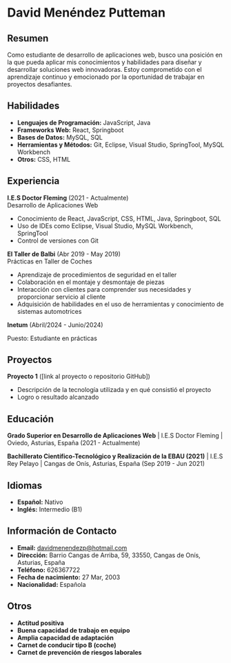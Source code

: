 # David Menéndez Putteman

## Resumen
Como estudiante de desarrollo de aplicaciones web, busco una posición en la que pueda aplicar mis conocimientos y habilidades para diseñar y desarrollar soluciones web innovadoras. Estoy comprometido con el aprendizaje continuo y emocionado por la oportunidad de trabajar en proyectos desafiantes.

## Habilidades
- **Lenguajes de Programación:** JavaScript, Java
- **Frameworks Web:** React, Springboot
- **Bases de Datos:** MySQL, SQL
- **Herramientas y Métodos:** Git, Eclipse, Visual Studio, SpringTool, MySQL Workbench
- **Otros:** CSS, HTML

## Experiencia
**I.E.S Doctor Fleming** (2021 - Actualmente)  
Desarrollo de Aplicaciones Web
- Conocimiento de React, JavaScript, CSS, HTML, Java, Springboot, SQL
- Uso de IDEs como Eclipse, Visual Studio, MySQL Workbench, SpringTool
- Control de versiones con Git

**El Taller de Balbi** (Abr 2019 - May 2019)  
Prácticas en Taller de Coches
- Aprendizaje de procedimientos de seguridad en el taller
- Colaboración en el montaje y desmontaje de piezas
- Interacción con clientes para comprender sus necesidades y proporcionar servicio al cliente
- Adquisición de habilidades en el uso de herramientas y conocimiento de sistemas automotrices

**Inetum** (Abril/2024 - Junio/2024)

Puesto: Estudiante en prácticas

## Proyectos
**Proyecto 1** ([link al proyecto o repositorio GitHub])
- Descripción de la tecnología utilizada y en qué consistió el proyecto
- Logro o resultado alcanzado

## Educación
**Grado Superior en Desarrollo de Aplicaciones Web** | I.E.S Doctor Fleming | Oviedo, Asturias, España (2021 - Actualmente)

**Bachillerato Científico-Tecnológico y Realización de la EBAU (2021)** | I.E.S Rey Pelayo | Cangas de Onís, Asturias, España (Sep 2019 - Jun 2021)

## Idiomas
- **Español:** Nativo
- **Inglés:** Intermedio (B1)

## Información de Contacto
- **Email:** davidmenendezp@hotmail.com
- **Dirección:** Barrio Cangas de Arriba, 59, 33550, Cangas de Onís, Asturias, España
- **Teléfono:** 626367722
- **Fecha de nacimiento:** 27 Mar, 2003
- **Nacionalidad:** Española

## Otros
- **Actitud positiva**
- **Buena capacidad de trabajo en equipo**
- **Amplia capacidad de adaptación**
- **Carnet de conducir tipo B (coche)**
- **Carnet de prevención de riesgos laborales**
